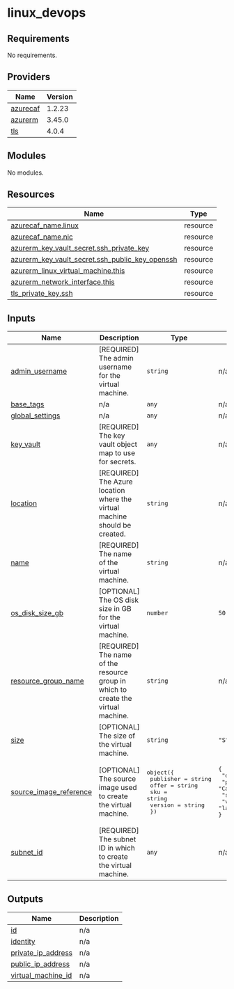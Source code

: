 # linux_devops

<!-- BEGINNING OF PRE-COMMIT-TERRAFORM DOCS HOOK -->
## Requirements

No requirements.

## Providers

| Name | Version |
|------|---------|
| <a name="provider_azurecaf"></a> [azurecaf](#provider\_azurecaf) | 1.2.23 |
| <a name="provider_azurerm"></a> [azurerm](#provider\_azurerm) | 3.45.0 |
| <a name="provider_tls"></a> [tls](#provider\_tls) | 4.0.4 |

## Modules

No modules.

## Resources

| Name | Type |
|------|------|
| [azurecaf_name.linux](https://registry.terraform.io/providers/aztfmod/azurecaf/latest/docs/resources/name) | resource |
| [azurecaf_name.nic](https://registry.terraform.io/providers/aztfmod/azurecaf/latest/docs/resources/name) | resource |
| [azurerm_key_vault_secret.ssh_private_key](https://registry.terraform.io/providers/hashicorp/azurerm/latest/docs/resources/key_vault_secret) | resource |
| [azurerm_key_vault_secret.ssh_public_key_openssh](https://registry.terraform.io/providers/hashicorp/azurerm/latest/docs/resources/key_vault_secret) | resource |
| [azurerm_linux_virtual_machine.this](https://registry.terraform.io/providers/hashicorp/azurerm/latest/docs/resources/linux_virtual_machine) | resource |
| [azurerm_network_interface.this](https://registry.terraform.io/providers/hashicorp/azurerm/latest/docs/resources/network_interface) | resource |
| [tls_private_key.ssh](https://registry.terraform.io/providers/hashicorp/tls/latest/docs/resources/private_key) | resource |

## Inputs

| Name | Description | Type | Default | Required |
|------|-------------|------|---------|:--------:|
| <a name="input_admin_username"></a> [admin\_username](#input\_admin\_username) | [REQUIRED] The admin username for the virtual machine. | `string` | n/a | yes |
| <a name="input_base_tags"></a> [base\_tags](#input\_base\_tags) | n/a | `any` | n/a | yes |
| <a name="input_global_settings"></a> [global\_settings](#input\_global\_settings) | n/a | `any` | n/a | yes |
| <a name="input_key_vault"></a> [key\_vault](#input\_key\_vault) | [REQUIRED] The key vault object map to use for secrets. | `any` | n/a | yes |
| <a name="input_location"></a> [location](#input\_location) | [REQUIRED] The Azure location where the virtual machine should be created. | `string` | n/a | yes |
| <a name="input_name"></a> [name](#input\_name) | [REQUIRED] The name of the virtual machine. | `string` | n/a | yes |
| <a name="input_os_disk_size_gb"></a> [os\_disk\_size\_gb](#input\_os\_disk\_size\_gb) | [OPTIONAL] The OS disk size in GB for the virtual machine. | `number` | `50` | no |
| <a name="input_resource_group_name"></a> [resource\_group\_name](#input\_resource\_group\_name) | [REQUIRED] The name of the resource group in which to create the virtual machine. | `string` | n/a | yes |
| <a name="input_size"></a> [size](#input\_size) | [OPTIONAL] The size of the virtual machine. | `string` | `"Standard_D2s_v3"` | no |
| <a name="input_source_image_reference"></a> [source\_image\_reference](#input\_source\_image\_reference) | [OPTIONAL] The source image used to create the virtual machine. | <pre>object({<br>    publisher = string<br>    offer     = string<br>    sku       = string<br>    version   = string<br>  })</pre> | <pre>{<br>  "offer": "0001-com-ubuntu-server-focal",<br>  "publisher": "Canonical",<br>  "sku": "20_04-lts-gen2",<br>  "version": "latest"<br>}</pre> | no |
| <a name="input_subnet_id"></a> [subnet\_id](#input\_subnet\_id) | [REQUIRED] The subnet ID in which to create the virtual machine. | `any` | n/a | yes |

## Outputs

| Name | Description |
|------|-------------|
| <a name="output_id"></a> [id](#output\_id) | n/a |
| <a name="output_identity"></a> [identity](#output\_identity) | n/a |
| <a name="output_private_ip_address"></a> [private\_ip\_address](#output\_private\_ip\_address) | n/a |
| <a name="output_public_ip_address"></a> [public\_ip\_address](#output\_public\_ip\_address) | n/a |
| <a name="output_virtual_machine_id"></a> [virtual\_machine\_id](#output\_virtual\_machine\_id) | n/a |
<!-- END OF PRE-COMMIT-TERRAFORM DOCS HOOK -->
